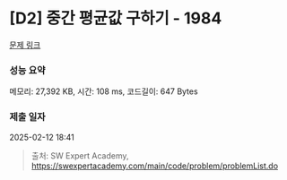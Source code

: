 # [D2] 중간 평균값 구하기 - 1984 

[문제 링크](https://swexpertacademy.com/main/code/problem/problemDetail.do?contestProbId=AV5Pw_-KAdcDFAUq) 

### 성능 요약

메모리: 27,392 KB, 시간: 108 ms, 코드길이: 647 Bytes

### 제출 일자

2025-02-12 18:41



> 출처: SW Expert Academy, https://swexpertacademy.com/main/code/problem/problemList.do